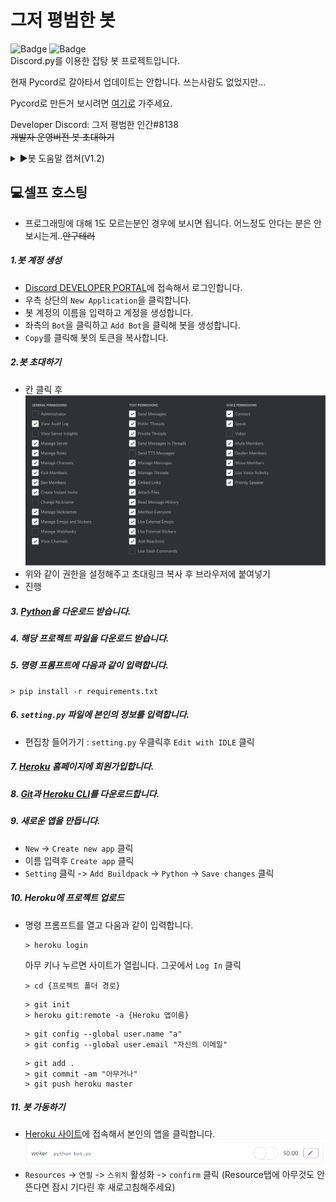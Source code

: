 # 그저 평범한 봇
![Badge](https://img.shields.io/badge/-v1.2.1-9ACD32?style=flat-square&logo=pypi&logoColor=white&link=mailto:support@leok.kr)  ![Badge](https://img.shields.io/badge/-v3.x-3776AB?style=flat-square&logo=python&logoColor=white&link=mailto:support@leok.kr)  
Discord.py를 이용한 잡탕 봇 프로젝트입니다.  

현재 Pycord로 갈아타서 업데이트는 안합니다. 쓰는사람도 없었지만...

Pycord로 만든거 보시려면 [여기로](https://github.com/justhuman1008/JustBot) 가주세요.

Developer Discord: 그저 평범한 인간#8138     
~~개발자 운영버전 봇 초대하기~~

<details><summary>▶️봇 도움말 캡쳐(V1.2)</summary>
<p>
<img src="/Image/help.png" alt ="Data" style="width: 500px;"/>  
</p>
</details>

## 💻셀프 호스팅
- 프로그래밍에 대해 1도 모르는분인 경우에 보시면 됩니다. 어느정도 안다는 분은 안보시는게..~~안구테러~~ 
##### 1.봇 계정 생성
   - [Discord DEVELOPER PORTAL](https://discord.com/developers/applications)에 접속해서 로그인합니다.
   - 우측 상단의 `New Application`을 클릭합니다.
   - 봇 계정의 이름을 입력하고 계정을 생성합니다.
   - 좌측의 `Bot`을 클릭하고 `Add Bot`을 클릭해 봇을 생성합니다.
   - `Copy`를 클릭해 봇의 토큰을 복사합니다. 
##### 2.봇 초대하기
   - 칸 클릭 후
      <img src="/Image/client_permissions.PNG" alt ="Data"/>  
   - 위와 같이 권한을 설정해주고 초대링크 복사 후 브라우저에 붙여넣기
   - 진행
##### 3. [Python](https://www.python.org/)을 다운로드 받습니다.
##### 4. 해당 프로젝트 파일을 다운로드 받습니다. 
##### 5. 명령 프롬프트에 다음과 같이 입력합니다.   
  ```shell
  > pip install -r requirements.txt
  ```
##### 6. `setting.py` 파일에 본인의 정보를 입력합니다.   
 - 편집창 들어가기 : `setting.py` 우클릭후 `Edit with IDLE` 클릭    
##### 7. [Heroku](https://www.heroku.com/) 홈페이지에 회원가입합니다.
##### 8. [Git](https://git-scm.com/download/win)과 [Heroku CLI](https://devcenter.heroku.com/articles/heroku-cli)를 다운로드합니다.
##### 9. 새로운 앱을 만듭니다.
   - `New` -> `Create new app` 클릭
   - 이름 입력후 `Create app` 클릭
   - `Setting` 클릭 -> `Add Buildpack` -> `Python` -> `Save changes` 클릭
##### 10. Heroku에 프로젝트 업로드
   - 명령 프롬프트를 열고 다움과 같이 입력합니다.
       ```shell
       > heroku login
       ```
      아무 키나 누르면 사이트가 열립니다. 그곳에서 `Log In` 클릭    
     

       ```shell
       > cd {프로젝트 폴더 경로}
       ```
       ```shell
       > git init
       > heroku git:remote -a {Heroku 앱이름}
       ```
       ```shell
       > git config --global user.name "a"
       > git config --global user.email "자신의 이메일"  
       ```
       
       ```shell
       > git add .
       > git commit -am "아무거나"
       > git push heroku master
       ```
##### 11. 봇 가동하기
   - [Heroku 사이트](https://dashboard.heroku.com/apps)에 접속해서 본인의 앱을 클릭합니다.
      <img src="/Image/Heroku_Worker.png" alt ="Data"/>  
   - `Resources` -> `연필` -> `스위치` 활성화 -> `confirm` 클릭 (Resource탭에 아무것도 안뜬다면 잠시 기다린 후 새로고침해주세요)
